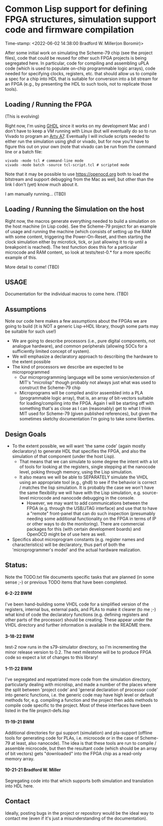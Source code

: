 # Common Lisp support for defining FPGA structures, simulation support code and firmware compilation

Time-stamp: <2022-06-02 14:38:00 Bradford W. Miller(on Boromir)>

After some initial work on simulating the Scheme-79 chip (see the project
files), code that could be reused for other such FPGA projects is being
segregated here. In particular, code for compiling and assembling uPLA code
(which is used to populate on-chip programmable logic arrays), code needed for
specifying clocks, registers, etc. that should allow us to compile a spec for
a chip into HDL that is suitable for conversion into a bit stream for an FPGA
(e.g., by presenting the HDL to such tools, not to replicate those tools).

## Loading / Running the FPGA

(This is evolving)

Right now, I'm using [GHDL](https://ghdl.github.io/ghdl/index.html) since it works on
my development Mac and I don't have to keep a VM running with Linux (but will
eventually do so to run Vivado to program an
[Arty A7](https://digilent.com/shop/arty-a7-artix-7-fpga-development-board/). Eventually
I will include scripts needed to either run the simulation using ghdl or
vivado, but for now you'll have to figure this out on your own (note that
vivado can be run from the command line or a batch file:


```
vivado -mode tcl # command-line mode
vivado -mode batch -source tcl-script.tcl # scripted mode
```

Note that it may be possible to use https://openocd.org both to load the
bitstream and support debugging from the Mac as well, but other than the link
I don't (yet) know much about it.

I am manually running... (TBD)

## Loading / Running the Simulation on the host

Right now, the macros generate everything needed to build a simulation on the
host machine (in Lisp code). See the Scheme-79 project for an example of usage
and running the machine (which consists of setting up the RAM with some
content, triggering the Power-On-Reset, and then starting the clock simulation
either by microtick, tick, or just allowing it to rip until a breakpoint is
reached). The test function does this for a particular microcode and RAM
content, so look at tests/test-0.* for a more specific example of this.

More detail to come! (TBD)

## USAGE

Documentation for the individual macros to come here. (TBD)

## Assumptions

Note our code here makes a few assumptions about the FPGAs we are going
to build (it is NOT a generic Lisp->HDL library, though some parts may
be suitable for such use!)

* We are going to describe processors (i.e., pure digital components,
  not analogue hardware), and common peripherals (allowing SOCs for a
  sufficiently limited concept of system).
* We will emphasize a declaratory approach to describing the hardware
  to the extent possible
* The kind of processors we describe are expected to be microprogrammed
  * Our microprogramming language will be some version/extension of
    MIT's "microlisp" though probably not always just what was used to
    construct the Scheme-79 chip
  * Microprograms will be compiled and/or assembled into a PLA
    (programmable logic array), that is, an array of bit-vectors
    suitable for loading/compiling into the FPGA. Again I will be
    starting off with something that's as close as I can (reasonably)
    get to what I think MIT used for Scheme-79 (given published
    references), but given the sometimes sketchy documentation I'm
    going to take some liberties.
    
## Design Goals
* To the extent possible, we will want 'the same code' (again mostly
  declaratory) to generate HDL that specifies the FPGA, and also the
  simulation of that component (under the host Lisp).
  * That means that we can simulate to some degree the intent with a lot of
    tools for looking at the registers, single stepping at the nanocode level,
    poking through memory, using the Lisp simulation.
  * It also means we will be able to SEPARATELY simulate the VHDL using an
    appropriate tool (e.g., ghdl) to see if the behavior is correct / matches
    the lisp simulation. It is probably the case we won't have the same
    flexibility we will have with the Lisp simulation, e.g. source-level
    microcode and nanocode debugging in the console.
    * However, we may want to add communications between the FPGA
      (e.g. through the USB/JTAG interface) and use that to have a "remote"
      front-panel that can do such inspection (presumably needing some
      additional functionality on the FPGA in terms of IP or other ways to do
      the monitoring). There are commercial packages for this (with certain
      development boards) and OpenOCD might be of use here as well.
* Specifics about microprogram constants (e.g. register names and
  characteristics) will be declaratory, thus part of both the
  'microprogrammer's model' and the actual hardware realization.


    
## Status:

Note the TODO.txt file documents specific tasks that are planned (in
some sense ;-) or previous TODO items that have been completed.

#### 6-2-22 BWM

I've been hand-building some VHDL code for a simplified version of the
registers, internal bus, external pads, and PLAs to make it clearer (to me ;-)
what kind of code the declaratory functions (e.g. defining registers and other
parts of the processor) should be creating. These appear under the VHDL
directory and further information is available in the README there.

#### 3-18-22 BWM

test-2 now runs in the s79-simulator directory, so I'm incrementing the
minor release version to 0.2. The next milestone will be to produce FPGA
code so expect a lot of changes to this library!

#### 1-11-22 BWM

I've segregated and repatriated more code from the simulation
directory, particularly dealing with microlisp, and made a number of
the places where the split between 'project code' and 'general
declaration of processor code' into generic functions, i.e. the generic
code may have high level or default methods for, e.g. compiling a
function and the project then adds methods to compile code specific to
the project. Most of these interfaces have been listed in the file
project-defs.lisp

#### 11-19-21 BWM

Additional directories for gui support (simulation) and pla-support
(offline tools for generating code for PLAs, i.e.  microcode or in the
case of Scheme-79 at least, also nanocode). The idea is that these
tools are run to compile / assemble microcode, but then the resultant
code (which should be an array of bit vectors) gets "downloaded" into
the FPGA chip as a read-only memory array.

#### 10-21-21 Bradford W. Miller

Segregating code into that which supports both simulation and
translation into HDL here.

## Contact

Ideally, posting bugs in the project or repository would be the ideal
way to contact me (even if it's just a misunderstanding of the
documentation).

